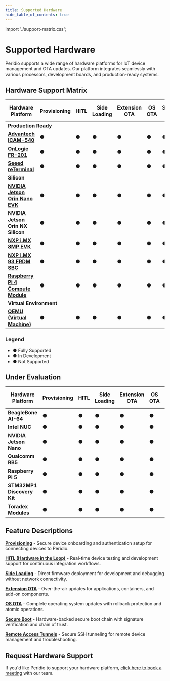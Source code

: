 ```yaml
---
title: Supported Hardware
hide_table_of_contents: true
---
```


import './support-matrix.css';

# Supported Hardware

Peridio supports a wide range of hardware platforms for IoT device management and OTA updates. Our platform integrates seamlessly with various processors, development boards, and production-ready systems.

## Hardware Support Matrix

<div className="support-matrix-container">
<table className="support-matrix">
  <thead>
    <tr>
      <th>Hardware Platform</th>
      <th>Provisioning</th>
      <th>HITL</th>
      <th>Side Loading</th>
      <th>Extension OTA</th>
      <th>OS OTA</th>
      <th>Secure Boot</th>
      <th>Remote Access Tunnels</th>
    </tr>
  </thead>
  <tbody>
    <tr className="category-header">
      <td colSpan="8"><strong>Production Ready</strong></td>
    </tr>
    <tr>
      <td><strong><a href="/solutions/advantech/icam-540" target="_blank" rel="noopener noreferrer">Advantech ICAM-540</a></strong></td>
      <td><span className="status-full" title="Fully Supported">●</span></td>
      <td><span className="status-full" title="Fully Supported">●</span></td>
      <td><span className="status-full" title="Fully Supported">●</span></td>
      <td><span className="status-partial" title="In Development">●</span></td>
      <td><span className="status-partial" title="In Development">●</span></td>
      <td><span className="status-partial" title="In Development">●</span></td>
      <td><span className="status-full" title="Fully Supported">●</span></td>
    </tr>
    <tr>
      <td><strong><a href="/solutions/onlogic" target="_blank" rel="noopener noreferrer">OnLogic FR-201</a></strong></td>
      <td><span className="status-full" title="Fully Supported">●</span></td>
      <td><span className="status-full" title="Fully Supported">●</span></td>
      <td><span className="status-full" title="Fully Supported">●</span></td>
      <td><span className="status-full" title="Fully Supported">●</span></td>
      <td><span className="status-full" title="Fully Supported">●</span></td>
      <td><span className="status-full" title="Fully Supported">●</span></td>
      <td><span className="status-full" title="Fully Supported">●</span></td>
    </tr>
    <tr>
      <td><strong><a href="/solutions/seeed" target="_blank" rel="noopener noreferrer">Seeed reTerminal</a></strong></td>
      <td><span className="status-full" title="Fully Supported">●</span></td>
      <td><span className="status-full" title="Fully Supported">●</span></td>
      <td><span className="status-full" title="Fully Supported">●</span></td>
      <td><span className="status-full" title="Fully Supported">●</span></td>
      <td><span className="status-full" title="Fully Supported">●</span></td>
      <td><span className="status-full" title="Fully Supported">●</span></td>
      <td><span className="status-full" title="Fully Supported">●</span></td>
    </tr>
    <tr className="category-header">
      <td colSpan="8"><strong>Silicon</strong></td>
    </tr>
    <tr>
      <td><strong><a href="/hardware/nvidia/jetson-orin-nano-evk" target="_blank" rel="noopener noreferrer">NVIDIA Jetson Orin Nano EVK</a></strong></td>
      <td><span className="status-full" title="Fully Supported">●</span></td>
      <td><span className="status-full" title="Fully Supported">●</span></td>
      <td><span className="status-full" title="Fully Supported">●</span></td>
      <td><span className="status-partial" title="In Development">●</span></td>
      <td><span className="status-partial" title="In Development">●</span></td>
      <td><span className="status-partial" title="In Development">●</span></td>
      <td><span className="status-full" title="Fully Supported">●</span></td>
    </tr>
    <tr>
      <td><strong>NVIDIA Jetson Orin NX Silicon</strong></td>
      <td><span className="status-partial" title="In Development">●</span></td>
      <td><span className="status-partial" title="In Development">●</span></td>
      <td><span className="status-partial" title="In Development">●</span></td>
      <td><span className="status-partial" title="In Development">●</span></td>
      <td><span className="status-partial" title="In Development">●</span></td>
      <td><span className="status-partial" title="In Development">●</span></td>
      <td><span className="status-partial" title="In Development">●</span></td>
    </tr>
    <tr>
      <td><strong><a href="/hardware/nxp/imx8mp" target="_blank" rel="noopener noreferrer">NXP i.MX 8MP EVK</a></strong></td>
      <td><span className="status-full" title="Fully Supported">●</span></td>
      <td><span className="status-full" title="Fully Supported">●</span></td>
      <td><span className="status-full" title="Fully Supported">●</span></td>
      <td><span className="status-full" title="Fully Supported">●</span></td>
      <td><span className="status-full" title="Fully Supported">●</span></td>
      <td><span className="status-full" title="Fully Supported">●</span></td>
      <td><span className="status-full" title="Fully Supported">●</span></td>
    </tr>
    <tr>
      <td><strong><a href="/hardware/nxp/frdm-imx-93" target="_blank" rel="noopener noreferrer">NXP i.MX 93 FRDM SBC</a></strong></td>
      <td><span className="status-full" title="Fully Supported">●</span></td>
      <td><span className="status-full" title="Fully Supported">●</span></td>
      <td><span className="status-full" title="Fully Supported">●</span></td>
      <td><span className="status-full" title="Fully Supported">●</span></td>
      <td><span className="status-full" title="Fully Supported">●</span></td>
      <td><span className="status-full" title="Fully Supported">●</span></td>
      <td><span className="status-full" title="Fully Supported">●</span></td>
    </tr>
    <tr>
      <td><strong><a href="/hardware/raspberry-pi/compute-module-4" target="_blank" rel="noopener noreferrer">Raspberry Pi 4 Compute Module</a></strong></td>
      <td><span className="status-full" title="Fully Supported">●</span></td>
      <td><span className="status-full" title="Fully Supported">●</span></td>
      <td><span className="status-full" title="Fully Supported">●</span></td>
      <td><span className="status-full" title="Fully Supported">●</span></td>
      <td><span className="status-full" title="Fully Supported">●</span></td>
      <td><span className="status-full" title="Fully Supported">●</span></td>
      <td><span className="status-full" title="Fully Supported">●</span></td>
    </tr>
    <tr className="category-header">
      <td colSpan="8"><strong>Virtual Environment</strong></td>
    </tr>
    <tr>
      <td><strong><a href="/hardware/qemu" target="_blank" rel="noopener noreferrer">QEMU (Virtual Machine)</a></strong></td>
      <td><span className="status-full" title="Fully Supported">●</span></td>
      <td><span className="status-full" title="Fully Supported">●</span></td>
      <td><span className="status-full" title="Fully Supported">●</span></td>
      <td><span className="status-full" title="Fully Supported">●</span></td>
      <td><span className="status-full" title="Fully Supported">●</span></td>
      <td><span className="status-none" title="Not Applicable">●</span></td>
      <td><span className="status-full" title="Fully Supported">●</span></td>
    </tr>
  </tbody>
</table>
</div>

<div className="support-legend">
  <h3>Legend</h3>
  <ul>
    <li><span className="status-full">●</span> Fully Supported</li>
    <li><span className="status-partial">●</span> In Development</li>
    <li><span className="status-none">●</span> Not Supported</li>
  </ul>
</div>

## Under Evaluation

<div className="support-matrix-container">
<table className="support-matrix">
  <thead>
    <tr>
      <th>Hardware Platform</th>
      <th>Provisioning</th>
      <th>HITL</th>
      <th>Side Loading</th>
      <th>Extension OTA</th>
      <th>OS OTA</th>
      <th>Secure Boot</th>
      <th>Remote Access Tunnels</th>
    </tr>
  </thead>
  <tbody>
    <tr>
      <td><strong>BeagleBone AI-64</strong></td>
      <td><span className="status-none" title="Not Supported">●</span></td>
      <td><span className="status-none" title="Not Supported">●</span></td>
      <td><span className="status-none" title="Not Supported">●</span></td>
      <td><span className="status-none" title="Not Supported">●</span></td>
      <td><span className="status-none" title="Not Supported">●</span></td>
      <td><span className="status-none" title="Not Supported">●</span></td>
      <td><span className="status-none" title="Not Supported">●</span></td>
    </tr>
    <tr>
      <td><strong>Intel NUC</strong></td>
      <td><span className="status-none" title="Not Supported">●</span></td>
      <td><span className="status-none" title="Not Supported">●</span></td>
      <td><span className="status-none" title="Not Supported">●</span></td>
      <td><span className="status-none" title="Not Supported">●</span></td>
      <td><span className="status-none" title="Not Supported">●</span></td>
      <td><span className="status-none" title="Not Supported">●</span></td>
      <td><span className="status-none" title="Not Supported">●</span></td>
    </tr>
    <tr>
      <td><strong>NVIDIA Jetson Nano</strong></td>
      <td><span className="status-none" title="Not Supported">●</span></td>
      <td><span className="status-none" title="Not Supported">●</span></td>
      <td><span className="status-none" title="Not Supported">●</span></td>
      <td><span className="status-none" title="Not Supported">●</span></td>
      <td><span className="status-none" title="Not Supported">●</span></td>
      <td><span className="status-none" title="Not Supported">●</span></td>
      <td><span className="status-none" title="Not Supported">●</span></td>
    </tr>
    <tr>
      <td><strong>Qualcomm RB5</strong></td>
      <td><span className="status-none" title="Not Supported">●</span></td>
      <td><span className="status-none" title="Not Supported">●</span></td>
      <td><span className="status-none" title="Not Supported">●</span></td>
      <td><span className="status-none" title="Not Supported">●</span></td>
      <td><span className="status-none" title="Not Supported">●</span></td>
      <td><span className="status-none" title="Not Supported">●</span></td>
      <td><span className="status-none" title="Not Supported">●</span></td>
    </tr>
    <tr>
      <td><strong>Raspberry Pi 5</strong></td>
      <td><span className="status-none" title="Not Supported">●</span></td>
      <td><span className="status-none" title="Not Supported">●</span></td>
      <td><span className="status-none" title="Not Supported">●</span></td>
      <td><span className="status-none" title="Not Supported">●</span></td>
      <td><span className="status-none" title="Not Supported">●</span></td>
      <td><span className="status-none" title="Not Supported">●</span></td>
      <td><span className="status-none" title="Not Supported">●</span></td>
    </tr>
    <tr>
      <td><strong>STM32MP1 Discovery Kit</strong></td>
      <td><span className="status-none" title="Not Supported">●</span></td>
      <td><span className="status-none" title="Not Supported">●</span></td>
      <td><span className="status-none" title="Not Supported">●</span></td>
      <td><span className="status-none" title="Not Supported">●</span></td>
      <td><span className="status-none" title="Not Supported">●</span></td>
      <td><span className="status-none" title="Not Supported">●</span></td>
      <td><span className="status-none" title="Not Supported">●</span></td>
    </tr>
    <tr>
      <td><strong>Toradex Modules</strong></td>
      <td><span className="status-none" title="Not Supported">●</span></td>
      <td><span className="status-none" title="Not Supported">●</span></td>
      <td><span className="status-none" title="Not Supported">●</span></td>
      <td><span className="status-none" title="Not Supported">●</span></td>
      <td><span className="status-none" title="Not Supported">●</span></td>
      <td><span className="status-none" title="Not Supported">●</span></td>
      <td><span className="status-none" title="Not Supported">●</span></td>
    </tr>
  </tbody>
</table>
</div>

## Feature Descriptions

**[Provisioning](/getting-started/provision-device)** - Secure device onboarding and authentication setup for connecting devices to Peridio.

**[HITL (Hardware in the Loop)](/getting-started/hardware-in-the-loop)** - Real-time device testing and development support for continuous integration workflows.

**[Side Loading](/getting-started/desktop-deploy)** - Direct firmware deployment for development and debugging without network connectivity.

**[Extension OTA](/peridio-core/ota/overview)** - Over-the-air updates for applications, containers, and add-on components.

**[OS OTA](/peridio-core/ota/overview)** - Complete operating system updates with rollback protection and atomic operations.

**[Secure Boot](/avocado-linux/security-implementation)** - Hardware-backed secure boot chain with signature verification and chain of trust.

**[Remote Access Tunnels](/tunnels/overview)** - Secure SSH tunneling for remote device management and troubleshooting.

## Request Hardware Support

If you'd like Peridio to support your hardware platform, <a href="https://calendly.com/peridio/book-a-meeting" target="_blank" rel="noopener noreferrer">click here to book a meeting</a> with our team.
